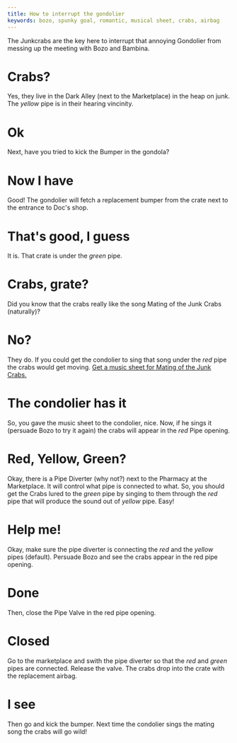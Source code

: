 ```yaml
---
title: How to interrupt the gondolier
keywords: bozo, spunky goal, romantic, musical sheet, crabs, airbag
---
```


The Junkcrabs are the key here to interrupt that annoying Gondolier from messing up the meeting with Bozo and Bambina.

# Crabs?
Yes, they live in the Dark Alley (next to the Marketplace) in the heap on junk. The *yellow* pipe is in their hearing vincinity.

# Ok
Next, have you tried to kick the Bumper in the gondola?

# Now I have
Good! The gondolier will fetch a replacement bumper from the crate next to the entrance to Doc's shop.

# That's good, I guess
It is. That crate is under the *green* pipe.

# Crabs, grate?
Did you know that the crabs really like the song Mating of the Junk Crabs (naturally)?

# No?
They do. If you could get the condolier to sing that song under the *red* pipe the crabs would get moving. [Get a music sheet for Mating of the Junk Crabs.](060-music-sheets.md)

# The condolier has it
So, you gave the music sheet to the condolier, nice. Now, if he sings it (persuade Bozo to try it again) the crabs will appear in the *red* Pipe opening.

# Red, Yellow, Green?
Okay, there is a Pipe Diverter (why not?) next to the Pharmacy at the Marketplace. It will control what pipe is connected to what. So, you should get the Crabs lured to the *green* pipe by singing to them through the *red* pipe that will produce the sound out of *yellow* pipe. Easy!

# Help me!
Okay, make sure the pipe diverter is connecting the *red* and the *yellow* pipes (default). Persuade Bozo and see the crabs appear in the red pipe opening.

# Done
Then, close the Pipe Valve in the red pipe opening.

# Closed
Go to the marketplace and swith the pipe diverter so that the *red* and *green* pipes are connected. Release the valve. The crabs drop into the crate with the replacement airbag.

# I see
Then go and kick the bumper. Next time the condolier sings the mating song the crabs will go wild!